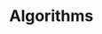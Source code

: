 # Algorithms

<!-- TODO LEARN BIT MANIPULATIONS -->

<!-- TODO LEARN RECURSION -->

<!-- TODO READ MORE ON TOPOLOGICAL SORT And Strongly Connected Components -->
